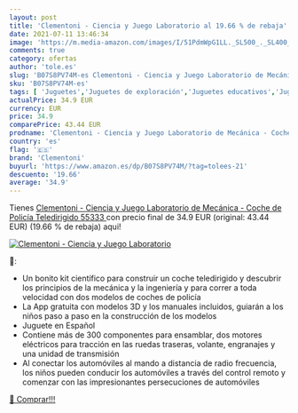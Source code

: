 ```yaml
---
layout: post
title: 'Clementoni - Ciencia y Juego Laboratorio al 19.66 % de rebaja'
date: 2021-07-11 13:46:34
image: 'https://m.media-amazon.com/images/I/51PdmWpG1LL._SL500_._SL400_.jpg'
comments: true
category: ofertas
author: 'tole.es'
slug: 'B07S8PV74M-es Clementoni - Ciencia y Juego Laboratorio de Mecánica -...'
sku: 'B07S8PV74M-es'
tags: [ 'Juguetes','Juguetes de exploración','Juguetes educativos','Juguetes y juegos','clementoni', ]
actualPrice: 34.9 EUR
currency: EUR
price: 34.9
comparePrice: 43.44 EUR
prodname: 'Clementoni - Ciencia y Juego Laboratorio de Mecánica - Coche de Policía Teledirigido  55333 '
country: 'es'
flag: '🇪🇸'
brand: 'Clementoni'
buyurl: 'https://www.amazon.es/dp/B07S8PV74M/?tag=tolees-21'
descuento: '19.66'
average: '34.9'
---
```


Tienes [Clementoni - Ciencia y Juego Laboratorio de Mecánica - Coche de Policía Teledirigido  55333 ](https://www.amazon.es/dp/B07S8PV74M/?tag=tolees-21) con precio final de  34.9 EUR (original: 43.44 EUR) (19.66 %  de rebaja) aqui!

[![Clementoni - Ciencia y Juego Laboratorio](https://m.media-amazon.com/images/I/51PdmWpG1LL._SL500_._SL400_.jpg)](https://www.amazon.es/dp/B07S8PV74M/?tag=tolees-21)

🔎:

- Un bonito kit científico para construir un coche teledirigido y descubrir los principios de la mecánica y la ingeniería y para correr a toda velocidad con dos modelos de coches de policía
- La App gratuita con modelos 3D y los manuales incluidos, guiarán a los niños paso a paso en la construcción de los modelos
- Juguete en Español
- Contiene más de 300 componentes para ensamblar, dos motores eléctricos para tracción en las ruedas traseras, volante, engranajes y una unidad de transmisión
- Al conectar los automóviles al mando a distancia de radio frecuencia, los niños pueden conducir los automóviles a través del control remoto y comenzar con las impresionantes persecuciones de automóviles

[🛒 Comprar!!!](https://www.amazon.es/dp/B07S8PV74M/?tag=tolees-21)
